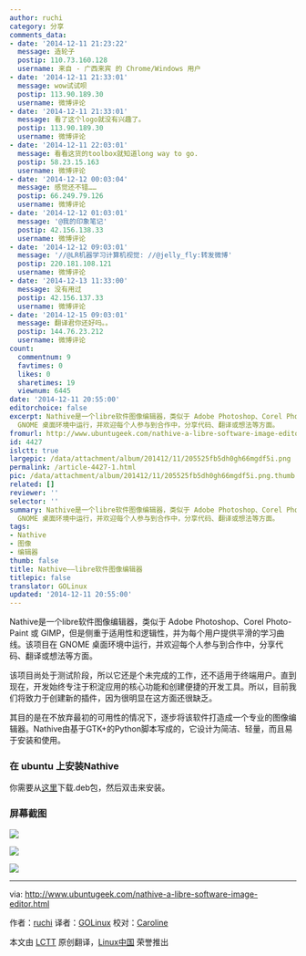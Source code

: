 ```yaml
---
author: ruchi
category: 分享
comments_data:
- date: '2014-12-11 21:23:22'
  message: 造轮子
  postip: 110.73.160.128
  username: 来自 - 广西来宾 的 Chrome/Windows 用户
- date: '2014-12-11 21:33:01'
  message: wow试试呗
  postip: 113.90.189.30
  username: 微博评论
- date: '2014-12-11 21:33:01'
  message: 看了这个logo就没有兴趣了。
  postip: 113.90.189.30
  username: 微博评论
- date: '2014-12-11 22:03:01'
  message: 看看这货的toolbox就知道long way to go.
  postip: 58.23.15.163
  username: 微博评论
- date: '2014-12-12 00:03:04'
  message: 感觉还不错……
  postip: 66.249.79.126
  username: 微博评论
- date: '2014-12-12 01:03:01'
  message: '@我的印象笔记'
  postip: 42.156.138.33
  username: 微博评论
- date: '2014-12-12 09:03:01'
  message: '//@LR机器学习计算机视觉: //@jelly_fly:转发微博'
  postip: 220.181.108.121
  username: 微博评论
- date: '2014-12-13 11:33:00'
  message: 没有用过
  postip: 42.156.137.33
  username: 微博评论
- date: '2014-12-15 09:03:01'
  message: 翻译君你还好吗。。
  postip: 144.76.23.212
  username: 微博评论
count:
  commentnum: 9
  favtimes: 0
  likes: 0
  sharetimes: 19
  viewnum: 6445
date: '2014-12-11 20:55:00'
editorchoice: false
excerpt: Nathive是一个libre软件图像编辑器，类似于 Adobe Photoshop、Corel Photo-Paint 或 GIMP，但是侧重于适用性和逻辑性，并为每个用户提供平滑的学习曲线。该项目在
  GNOME 桌面环境中运行，并欢迎每个人参与到合作中，分享代码、翻译或想法等方面。
fromurl: http://www.ubuntugeek.com/nathive-a-libre-software-image-editor.html
id: 4427
islctt: true
largepic: /data/attachment/album/201412/11/205525fb5dh0gh66mgdf5i.png
permalink: /article-4427-1.html
pic: /data/attachment/album/201412/11/205525fb5dh0gh66mgdf5i.png.thumb.jpg
related: []
reviewer: ''
selector: ''
summary: Nathive是一个libre软件图像编辑器，类似于 Adobe Photoshop、Corel Photo-Paint 或 GIMP，但是侧重于适用性和逻辑性，并为每个用户提供平滑的学习曲线。该项目在
  GNOME 桌面环境中运行，并欢迎每个人参与到合作中，分享代码、翻译或想法等方面。
tags:
- Nathive
- 图像
- 编辑器
thumb: false
title: Nathive——libre软件图像编辑器
titlepic: false
translator: GOLinux
updated: '2014-12-11 20:55:00'
---
```


Nathive是一个libre软件图像编辑器，类似于 Adobe Photoshop、Corel Photo-Paint 或 GIMP，但是侧重于适用性和逻辑性，并为每个用户提供平滑的学习曲线。该项目在 GNOME 桌面环境中运行，并欢迎每个人参与到合作中，分享代码、翻译或想法等方面。


该项目尚处于测试阶段，所以它还是个未完成的工作，还不适用于终端用户。直到现在，开发始终专注于积淀应用的核心功能和创建便捷的开发工具。所以，目前我们将致力于创建新的插件，因为很明显在这方面还很缺乏。


其目的是在不放弃最初的可用性的情况下，逐步将该软件打造成一个专业的图像编辑器。Nathive由基于GTK+的Python脚本写成的，它设计为简洁、轻量，而且易于安装和使用。


### 在 ubuntu 上安装Nathive


你需要从[这里](http://www.nathive.org/download)下载.deb包，然后双击来安装。


### 屏幕截图


![](/data/attachment/album/201412/11/205525fb5dh0gh66mgdf5i.png)


![](/data/attachment/album/201412/11/205528qwsvj4zyvz2j3aey.png)


![](/data/attachment/album/201412/11/205533jej58mwf6jrr6ldj.png)




---


via: <http://www.ubuntugeek.com/nathive-a-libre-software-image-editor.html>


作者：[ruchi](http://www.ubuntugeek.com/author/ubuntufix) 译者：[GOLinux](https://github.com/GOLinux) 校对：[Caroline](https://github.com/carolinewuyan)


本文由 [LCTT](https://github.com/LCTT/TranslateProject) 原创翻译，[Linux中国](http://linux.cn/) 荣誉推出